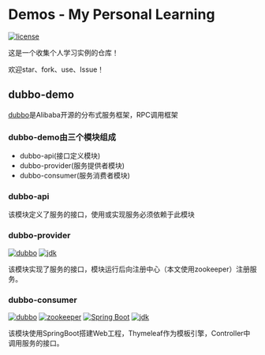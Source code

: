 
# Demos - My Personal Learning

[![license](https://img.shields.io/github/license/mashape/apistatus.svg)]()

这是一个收集个人学习实例的仓库！

欢迎star、fork、use、Issue！

## dubbo-demo
[dubbo](http://dubbo.io/)是Alibaba开源的分布式服务框架，RPC调用框架

### dubbo-demo由三个模块组成
* dubbo-api(接口定义模块)
* dubbo-provider(服务提供者模块)
* dubbo-consumer(服务消费者模块)

### dubbo-api
该模块定义了服务的接口，使用或实现服务必须依赖于此模块

### dubbo-provider

[![dubbo](https://img.shields.io/badge/dubbo-v2.5.8-brightgreen.svg)](http://dubbo.io/)
[![jdk](https://img.shields.io/badge/jdk-v1.8-brightgreen.svg)]()

该模块实现了服务的接口，模块运行后向注册中心（本文使用zookeeper）注册服务。

### dubbo-consumer

[![dubbo](https://img.shields.io/badge/dubbo-v2.5.8-brightgreen.svg)](http://dubbo.io/)
[![zookeeper](https://img.shields.io/badge/zookeeper-v3.4.11-brightgreen.svg)](http://zookeeper.apache.org/)
[![Spring Boot](https://img.shields.io/badge/SpringBoot-v1.5.9.RELEASE-brightgreen.svg)](https://projects.spring.io/spring-boot/)
[![jdk](https://img.shields.io/badge/jdk-v1.8-brightgreen.svg)]()

该模块使用SpringBoot搭建Web工程，Thymeleaf作为模板引擎，Controller中调用服务的接口。
